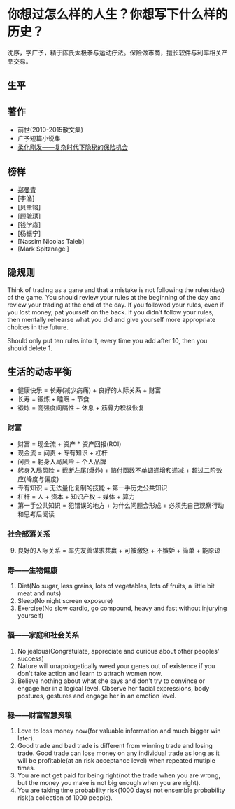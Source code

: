# 你想过怎么样的人生？你想写下什么样的历史？
沈序，字广予，精于陈氏太极拳与运动疗法。保险做市商，擅长软件与利率相关产品交易。

## 生平

## 著作
- 前世(2010-2015散文集)
- 广予短篇小说集
- [柔化刚发——复杂时代下隐秘的保险机会](https://bookdown.org/xs286/insurmeditations/)

## 榜样
- [郑曼青](https://zh.wikipedia.org/zh-hans/%E9%84%AD%E6%9B%BC%E9%9D%92)
- [李渔]
- [贝聿铭]
- [顾毓琇]
- [钱学森]
- [杨振宁]
- [Nassim Nicolas Taleb]
- [Mark Spitznagel]

## 隐规则
Think of trading as a gane and that a mistake is not following the rules(dao) of the game. You should review your rules at the beginning of the day and review your trading at the end of the day. If you followed your rules, even if you lost
money, pat yourself on the back. If you didn’t follow your rules, then
mentally rehearse what you did and give yourself more appropriate choices
in the future.

Should only put ten rules into it, every time you add after 10, then you should delete 1.

## 生活的动态平衡
- 健康快乐 = 长寿(减少病痛) + 良好的人际关系 + 财富
- 长寿 = 锻炼 + 睡眠 + 节食
- 锻炼 = 高强度间隔性 + 休息 + 筋骨力积极恢复

### 财富
- 财富 = 现金流 + 资产 * 资产回报(ROI)
- 现金流 = 问责 + 专有知识 + 杠杆
- 问责 = 躬身入局风险 + 个人品牌
- 躬身入局风险 = 截断左尾(爆炸) + 赔付函数不单调递增和递减 + 超过二阶效应(峰度与偏度)
- 专有知识 = 无法量化复制的技能 + 第一手历史公共知识
- 杠杆 = 人 + 资本 + 知识产权 + 媒体 + 算力
- 第一手公共知识 = 犯错误的地方 + 为什么问题会形成 + 必须先自己观察行动和思考后阅读

### 社会部落关系
9. 良好的人际关系 = 率先友善谋求共赢 + 可被激怒 + 不嫉妒 + 简单 + 能原谅

### 寿——生物健康
1. Diet(No sugar, less grains, lots of vegetables, lots of fruits, a little bit meat and nuts)
2. Sleep(No night screen exposure)
3. Exercise(No slow cardio, go compound, heavy and fast without injurying yourself)

### 福——家庭和社会关系
1. No jealous(Congratulate, appreciate and curious about other peoples' success)
2. Nature will unapologetically weed your genes out of existence if you don't take action and learn to attrach women now.
3. Believe nothing about what she says and don't try to convince or engage her in a logical level. Observe her facial expressions, body postures, gestures and engage her in an emotion level.

### 禄——财富智慧资粮
1. Love to loss money now(for valuable information and much bigger win later).
2. Good trade and bad trade is different from winning trade and losing trade. Good trade can lose money on any individual trade as long as it will be profitable(at an risk acceptance level) when repeated mutiple times.
3. You are not get paid for being right(not the trade when you are wrong, but the money you make is not big enough when you are right).
4. You are taking time probability risk(1000 days) not ensemble probability risk(a collection of 1000 people).
